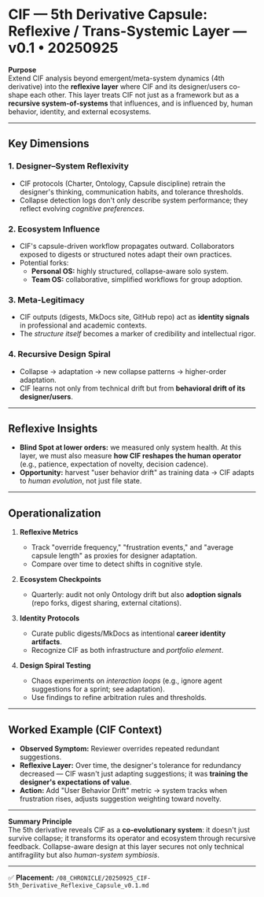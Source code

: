 # CIF — 5th Derivative Capsule: Reflexive / Trans-Systemic Layer — v0.1 • 20250925

**Purpose**  
Extend CIF analysis beyond emergent/meta-system dynamics (4th derivative) into the **reflexive layer** where CIF and its designer/users co-shape each other. This layer treats CIF not just as a framework but as a **recursive system-of-systems** that influences, and is influenced by, human behavior, identity, and external ecosystems.

---

## Key Dimensions

### 1. Designer–System Reflexivity
- CIF protocols (Charter, Ontology, Capsule discipline) retrain the designer's thinking, communication habits, and tolerance thresholds.  
- Collapse detection logs don't only describe system performance; they reflect evolving *cognitive preferences*.

### 2. Ecosystem Influence
- CIF's capsule-driven workflow propagates outward. Collaborators exposed to digests or structured notes adapt their own practices.  
- Potential forks:  
  - **Personal OS:** highly structured, collapse-aware solo system.  
  - **Team OS:** collaborative, simplified workflows for group adoption.

### 3. Meta-Legitimacy
- CIF outputs (digests, MkDocs site, GitHub repo) act as **identity signals** in professional and academic contexts.  
- The *structure itself* becomes a marker of credibility and intellectual rigor.

### 4. Recursive Design Spiral
- Collapse → adaptation → new collapse patterns → higher-order adaptation.  
- CIF learns not only from technical drift but from **behavioral drift of its designer/users**.

---

## Reflexive Insights

- **Blind Spot at lower orders:** we measured only system health. At this layer, we must also measure **how CIF reshapes the human operator** (e.g., patience, expectation of novelty, decision cadence).  
- **Opportunity:** harvest "user behavior drift" as training data → CIF adapts to *human evolution*, not just file state.  

---

## Operationalization

1. **Reflexive Metrics**  
   - Track "override frequency," "frustration events," and "average capsule length" as proxies for designer adaptation.  
   - Compare over time to detect shifts in cognitive style.

2. **Ecosystem Checkpoints**  
   - Quarterly: audit not only Ontology drift but also **adoption signals** (repo forks, digest sharing, external citations).  

3. **Identity Protocols**  
   - Curate public digests/MkDocs as intentional **career identity artifacts**.  
   - Recognize CIF as both infrastructure and *portfolio element*.

4. **Design Spiral Testing**  
   - Chaos experiments on *interaction loops* (e.g., ignore agent suggestions for a sprint; see adaptation).  
   - Use findings to refine arbitration rules and thresholds.

---

## Worked Example (CIF Context)

- **Observed Symptom:** Reviewer overrides repeated redundant suggestions.  
- **Reflexive Layer:** Over time, the designer's tolerance for redundancy decreased — CIF wasn't just adapting suggestions; it was **training the designer's expectations of value**.  
- **Action:** Add "User Behavior Drift" metric → system tracks when frustration rises, adjusts suggestion weighting toward novelty.

---

**Summary Principle**  
The 5th derivative reveals CIF as a **co-evolutionary system**: it doesn't just survive collapse; it transforms its operator and ecosystem through recursive feedback. Collapse-aware design at this layer secures not only technical antifragility but also *human-system symbiosis*.

---

✅ **Placement:** `/08_CHRONICLE/20250925_CIF-5th_Derivative_Reflexive_Capsule_v0.1.md`
